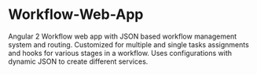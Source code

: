 # Workflow-Web-App

Angular 2 Workflow web app with JSON based workflow management system and routing. Customized for multiple and single tasks assignments and hooks for various stages in a workflow. 
Uses configurations with dynamic JSON to create different services.
